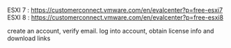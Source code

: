 ESXI 7 : https://customerconnect.vmware.com/en/evalcenter?p=free-esxi7
ESXI 8 : https://customerconnect.vmware.com/en/evalcenter?p=free-esxi8

create an account, verify email.
log into account, obtain license info and download links